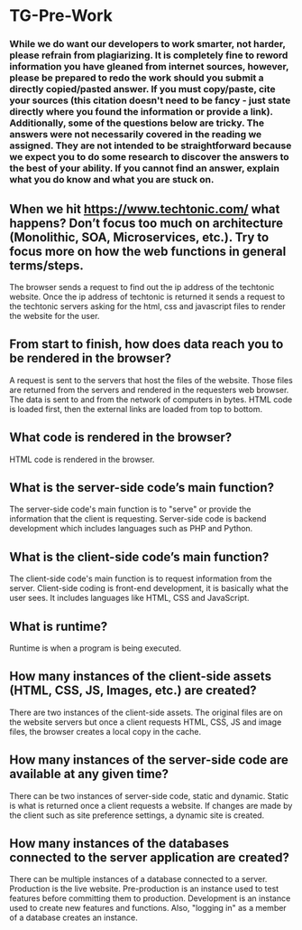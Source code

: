 # TG-Pre-Work

### While we do want our developers to work smarter, not harder, please refrain from plagiarizing.  It is completely fine to reword information you have gleaned from internet sources, however, please be prepared to redo the work should you submit a directly copied/pasted answer.  If you must copy/paste, cite your sources (this citation doesn't need to be fancy - just state directly where you found the information or provide a link).  Additionally, some of the questions below are tricky.  The answers were not necessarily covered in the reading we assigned.  They are not intended to be straightforward because we expect you to do some research to discover the answers to the best of your ability.  If you cannot find an answer, explain what you do know and what you are stuck on.  

## When we hit https://www.techtonic.com/ what happens? Don’t focus too much on architecture (Monolithic, SOA, Microservices, etc.). Try to focus more on how the web functions in general terms/steps.

The browser sends a request to find out the ip address of the techtonic website. Once the ip address of techtonic is returned it sends a request to the techtonic servers asking for the html, css and javascript files to render the website for the user.

## From start to finish, how does data reach you to be rendered in the browser?

A request is sent to the servers that host the files of the website. Those files
are returned from the servers and rendered in the requesters web browser. The
data is sent to and from the network of computers in bytes. HTML code is loaded
first, then the external links are loaded from top to bottom.

## What code is rendered in the browser?

HTML code is rendered in the browser.

## What is the server-side code’s main function?
The server-side code's main function is to "serve" or provide the information
that the client is requesting. Server-side code is backend development which
includes languages such as PHP and Python.

## What is the client-side code’s main function?
The client-side code's main function is to request information from the server.
Client-side coding is front-end development, it is basically what the user
sees. It includes languages like HTML, CSS and JavaScript.

## What is runtime?
Runtime is when a program is being executed.

## How many instances of the client-side assets (HTML, CSS, JS, Images, etc.) are created?
There are two instances of the client-side assets. The original files are on the
website servers but once a client requests HTML, CSS, JS and image files, the
browser creates a local copy in the cache.

## How many instances of the server-side code are available at any given time?
There can be two instances of server-side code, static and dynamic. Static
is what is returned once a client requests a website. If changes are made by
the client such as site preference settings, a dynamic site is created.

## How many instances of the databases connected to the server application are created?
There can be multiple instances of a database connected to a server.
Production is the live website. Pre-production is an instance
 used to test features before committing them to production.
Development is an instance used to create new features and functions. Also,
"logging in" as a member of a database creates an instance.
